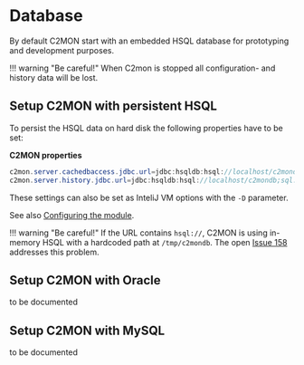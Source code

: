 # Database
By default C2MON start with an embedded HSQL database for prototyping and development purposes.

!!! warning "Be careful!"
    When C2mon is stopped all configuration- and history data will be lost.

## Setup C2MON with persistent HSQL
To persist the HSQL data on hard disk the following properties have to be set:

**C2MON properties**

```java
c2mon.server.cachedbaccess.jdbc.url=jdbc:hsqldb:hsql://localhost/c2mondb;sql.syntax_ora=true
c2mon.server.history.jdbc.url=jdbc:hsqldb:hsql://localhost/c2mondb;sql.syntax_ora=true
```
These settings can also be set as InteliJ VM options with the ```-D``` parameter.

See also [Configuring the module](user-guide/client-api/history/#configuring-the-module).

!!! warning "Be careful!"
    If the URL contains ``hsql://``, C2MON is using in-memory HSQL with a hardcoded path at ``/tmp/c2mondb``.
    The open [Issue 158](https://gitlab.cern.ch/c2mon/c2mon/issues/158) addresses this problem.

## Setup C2MON with Oracle
to be documented

## Setup C2MON with MySQL
to be documented